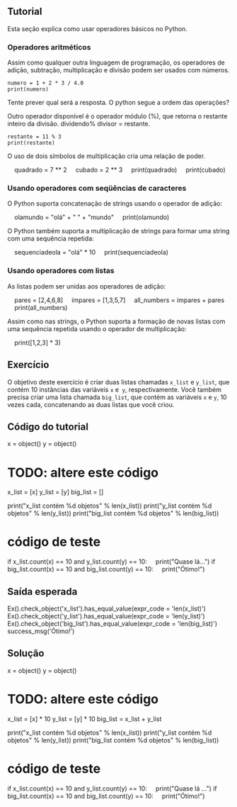 Tutorial
--------

Esta seção explica como usar operadores básicos no Python.

### Operadores aritméticos

Assim como qualquer outra linguagem de programação, os operadores de adição, subtração, multiplicação e divisão podem ser usados com números.<br>

    numero = 1 + 2 * 3 / 4.0
    print(numero)

Tente prever qual será a resposta. O python segue a ordem das operações?

Outro operador disponível é o operador módulo (%), que retorna o restante inteiro da divisão. dividendo% divisor = restante.

    restante = 11 % 3
    print(restante)

O uso de dois símbolos de multiplicação cria uma relação de poder.

    quadrado = 7 ** 2
    cubado = 2 ** 3
    print(quadrado)
    print(cubado)

### Usando operadores com seqüências de caracteres

O Python suporta concatenação de strings usando o operador de adição:

    olamundo = "olá" + " " + "mundo"
    print(olamundo)

O Python também suporta a multiplicação de strings para formar uma string com uma sequência repetida:

    sequenciadeola = "olá" * 10
    print(sequenciadeola)

### Usando operadores com listas

As listas podem ser unidas aos operadores de adição:

    pares = [2,4,6,8]
    ímpares = [1,3,5,7]
    all_numbers = impares + pares
    print(all_numbers)

Assim como nas strings, o Python suporta a formação de novas listas com uma sequência repetida usando o operador de multiplicação:

    print([1,2,3] * 3)

Exercício
--------

O objetivo deste exercício é criar duas listas chamadas `x_list` e `y_list`,
que contém 10 instâncias das variáveis `x` e` y`, respectivamente.
Você também precisa criar uma lista chamada `big_list`, que contém
as variáveis `x` e `y`, 10 vezes cada, concatenando as duas listas que você criou.

Código do tutorial
-------------

x = object()
y = object()

# TODO: altere este código
x_list = [x]
y_list = [y]
big_list = []

print("x_list contém %d objetos" % len(x_list))
print("y_list contém %d objetos" % len(y_list))
print("big_list contém %d objetos" % len(big_list))


# código de teste
if x_list.count(x) == 10 and y_list.count(y) == 10:
    print("Quase lá...")
if big_list.count(x) == 10 and big_list.count(y) == 10:
    print("Ótimo!")

Saída esperada
---------------

Ex().check_object('x_list').has_equal_value(expr_code = 'len(x_list)')
Ex().check_object('y_list').has_equal_value(expr_code = 'len(y_list)')
Ex().check_object('big_list').has_equal_value(expr_code = 'len(big_list)')
success_msg('Ótimo!')

Solução
--------

x = object()
y = object()

# TODO: altere este código
x_list = [x] * 10
y_list = [y] * 10
big_list = x_list + y_list

print("x_list contém %d objetos" % len(x_list))
print("y_list contém %d objetos" % len(y_list))
print("big_list contém %d objetos" % len(big_list))

# código de teste
if x_list.count(x) == 10 and y_list.count(y) == 10:
    print("Quase lá ...")
if big_list.count(x) == 10 and big_list.count(y) == 10:
    print("Ótimo!")
